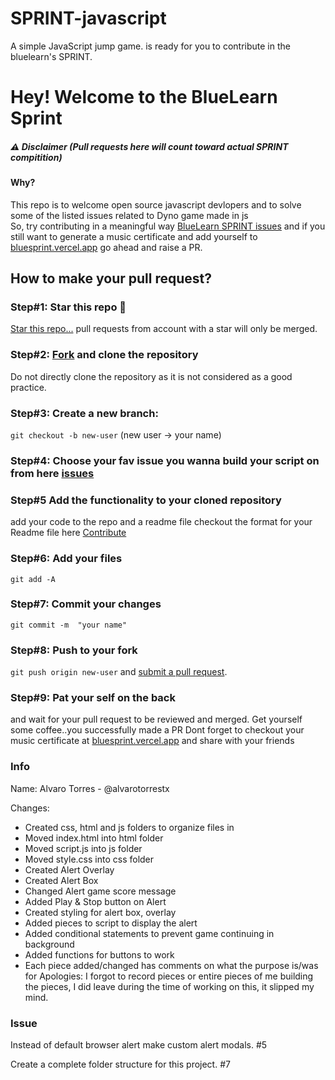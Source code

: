 # SPRINT-javascript
A simple JavaScript jump game. is ready for you to contribute in the bluelearn's SPRINT.

# Hey! Welcome to the BlueLearn Sprint

##### ⚠️ Disclaimer (Pull requests here will count toward actual SPRINT compitition)

#### Why?
 This repo is to welcome open source javascript devlopers and to solve some of the listed issues related to Dyno game made in js
<br>
So, try contributing in a meaningful way [BlueLearn SPRINT issues](https://github.com/Clinify-Open-Sauce/SPRINT-javascript) and if you still want to generate a music certificate and  add yourself to [bluesprint.vercel.app](https://github.com/Clinify-Open-Sauce/SPRINT) go ahead and raise a PR.

## How to make your pull request?

### Step#1: Star this repo 🌟
[Star this repo...](https://github.com/Clinify-Open-Sauce/SPRINT-javascript/star)
pull requests from account with a star will only be merged.

### Step#2: [Fork](https://github.com/Clinify-Open-Sauce/SPRINT/star/fork) and clone the repository
Do not directly clone the repository as it is not considered as a good practice.

### Step#3: Create a new branch: 
`git checkout -b new-user` (new user -> your name)

### Step#4: Choose your fav issue you wanna build your script on from here [issues](https://github.com/Clinify-Open-Sauce/SPRINT-javascript/issues)

### Step#5 Add the functionality to your cloned repository 
add your code to the repo and a readme file checkout the format for your Readme file here [Contribute](https://github.com/Clinify-Open-Sauce/SPRINT-javascript/blob/main/CONTRIBUTE.md)

### Step#6: Add your files 
`git add -A`
### Step#7: Commit your changes 
`git commit -m  "your name"`

### Step#8: Push to your fork 
`git push origin new-user` and [submit a pull request](https://github.com/Clinify-Open-Sauce/SPRINT-javascript/compare).

### Step#9: Pat your self on the back
 and wait for your pull request to be reviewed and merged. Get yourself some coffee..you successfully made a PR
 Dont forget to checkout your music certificate at [bluesprint.vercel.app](https://bluesprint.vercel.app/) and share with your friends
 
 ### Info
Name: Alvaro Torres - @alvarotorrestx

Changes: 
- Created css, html and js folders to organize files in
- Moved index.html into html folder
- Moved script.js into js folder
- Moved style.css into css folder
- Created Alert Overlay
- Created Alert Box
- Changed Alert game score message
- Added Play & Stop button on Alert
- Created styling for alert box, overlay
- Added pieces to script to display the alert
 - Added conditional statements to prevent game continuing in background
 - Added functions for buttons to work
- Each piece added/changed has comments on what the purpose is/was for
Apologies: I forgot to record pieces or entire pieces of me building the pieces, I did leave during the time of working on this, it slipped my mind.

### Issue
Instead of default browser alert make custom alert modals. #5

Create a complete folder structure for this project. #7

